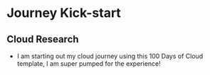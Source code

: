 <!-- This is a template you can use for quick progress days. It removes a lot of the steps we encourage you to share in the longer template 000-DAY-ARTICLE-LONG-TEMPLATE.MD-->

# Journey Kick-start

## Cloud Research

- I am starting out my cloud journey using this 100 Days of Cloud template, I am super pumped for the experience!


